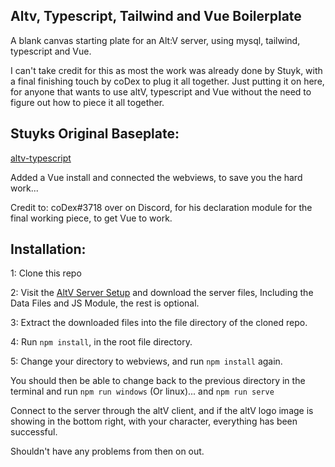 ## Altv, Typescript, Tailwind and Vue Boilerplate

A blank canvas starting plate for an Alt:V server, using mysql, tailwind, typescript and Vue.

I can't take credit for this as most the work was already done by Stuyk, with a final finishing touch by coDex to plug it all together.
Just putting it on here, for anyone that wants to use altV, typescript and Vue without the need to figure out how to piece it all together.

## Stuyks Original Baseplate:

[altv-typescript](https://github.com/Stuyk/altv-typescript)

Added a Vue install and connected the webviews, to save you the hard work...

Credit to: coDex#3718 over on Discord, for his declaration module for the final working piece, to get Vue to work.

## Installation:

1: Clone this repo

2: Visit the [AltV Server Setup](https://docs.altv.mp/js/articles/setup.html) and download the server files, Including the Data Files and JS Module, the rest is optional.

3: Extract the downloaded files into the file directory of the cloned repo.

4: Run `npm install`, in the root file directory.

5: Change your directory to webviews, and run `npm install` again.

You should then be able to change back to the previous directory in the terminal and run `npm run windows` (Or linux)... and `npm run serve`

Connect to the server through the altV client, and if the altV logo image is showing in the bottom right, with your character, everything has been successful.

Shouldn't have any problems from then on out.
